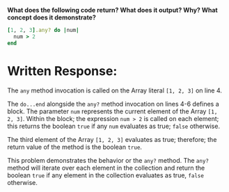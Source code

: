 **What does the following code return? What does it output? Why? What concept does it demonstrate?**

```ruby
[1, 2, 3].any? do |num| 
  num > 2
end
```
# Written Response:

The `any` method invocation is called on the Array literal `[1, 2, 3]` on line 4.

The `do...end` alongside the `any?` method invocation on lines 4-6 defines a block. The parameter `num` represents the current element of the Array `[1, 2, 3]`. Within the block; the expression `num > 2` is called on each element; this returns the boolean `true` if any `num` evaluates as true; `false` otherwise.

The third element of the Array `[1, 2, 3]` evaluates as true; therefore; the return value of the method is the boolean `true`.

This problem demonstrates the behavior or the `any?` method. The `any?` method will iterate over each element in the collection and return the boolean `true` if any element in the collection evaluates as true, `false` otherwise.


